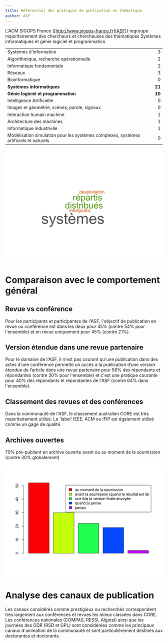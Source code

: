 ```yaml
---
title: Référentiel des pratiques de publication en thématique
author: ASF
---
```


L'ACM SIGOPS France ([http://www.sigops-france.fr](ASF)) regroupe majoritairement des chercheurs et chercheuses des thématiques Systèmes informatiques et génie logiciel et programmation.

<table class="table table-striped table-hover" style="margin-left: auto; margin-right: auto;">
<tbody>
<tr>
<td style="text-align:left;">
Systèmes d'information
</td>
<td style="text-align:right;">
3
</td>
</tr>
<tr>
<td style="text-align:left;">
Algorithmique, recherche opérationnelle
</td>
<td style="text-align:right;">
2
</td>
</tr>
<tr>
<td style="text-align:left;">
Informatique fondamentale
</td>
<td style="text-align:right;">
2
</td>
</tr>
<tr>
<td style="text-align:left;">
Réseaux
</td>
<td style="text-align:right;">
3
</td>
</tr>
<tr>
<td style="text-align:left;">
Bioinformatique
</td>
<td style="text-align:right;">
0
</td>
</tr>
<tr>
<td style="text-align:left;">
<strong>Systèmes informatiques</strong>
</td>
<td style="text-align:right;">
<strong>21</strong>
</td>
</tr>
<tr>
<td style="text-align:left;">
<strong>Génie logiciel et programmation</strong>
</td>
<td style="text-align:right;">
<strong>10</strong>
</td>
</tr>
<tr>
<td style="text-align:left;">
Intelligence Artificielle
</td>
<td style="text-align:right;">
0
</td>
</tr>
<tr>
<td style="text-align:left;">
Images et géométrie, scènes, parole, signaux
</td>
<td style="text-align:right;">
0
</td>
</tr>
<tr>
<td style="text-align:left;">
Interaction humain machine
</td>
<td style="text-align:right;">
1
</td>
</tr>
<tr>
<td style="text-align:left;">
Architecture des machines
</td>
<td style="text-align:right;">
1
</td>
</tr>
<tr>
<td style="text-align:left;">
Informatique industrielle
</td>
<td style="text-align:right;">
1
</td>
</tr>
<tr>
<td style="text-align:left;">
Modélisation simulation pour les systèmes complexes, systèmes artificiels et naturels
</td>
<td style="text-align:right;">
0
</td>
</tr>
</tbody>
</table>

![Nuage de mot des thématiques](figure-gfm/asf/wordcloud.png)


# Comparaison avec le comportement général

## Revue vs conférence

Pour les participants et participantes de l'ASF, l'objectif de publication en revue ou conférence est dans les deux pour 45% (contre 54% pour l'ensemble) et en revue uniquement pour 45% (contre 21%).

## Version étendue dans une revue partenaire
Pour le domaine de l'ASF, il n'est pas courant qu'une publication dans des actes d’une conférence permette un accès à la publication d’une version étendue de l’article dans une revue partenaire pour 56% des répondants et répondantes (contre 30% pour l'ensemble) et c'est une pratique courante pour 40% des répondants et répondantes de l'ASF (contre 64% dans l'ensemble).

## Classement des revues et des conférences

Dans la communauté de l'ASF, le classement australien CORE est très majoritairement utilisé. Le 'label' IEEE, ACM ou IFIP est également utilisé comme un gage de qualité.

## Archives ouvertes

70% pré-publient en archive ouverte avant ou au moment de la
soumission (contre 30% globalement)

![Archives ouvertes](figure-gfm/gdrim/archivesouvertes-1.png)

# Analyse des canaux de publication

Les canaux considérés comme prestigieux ou recherchés correspondent très largement aux conférences et revues les mieux classées dans CORE.
Les conférences nationales (COMPAS, RESSI, Algotel) ainsi que les journées des GDR (RSD et GPL) sont considérées comme les principaux canaux d'animation de la communauté et sont particulièrement destinés aux doctorantes et doctorants.

